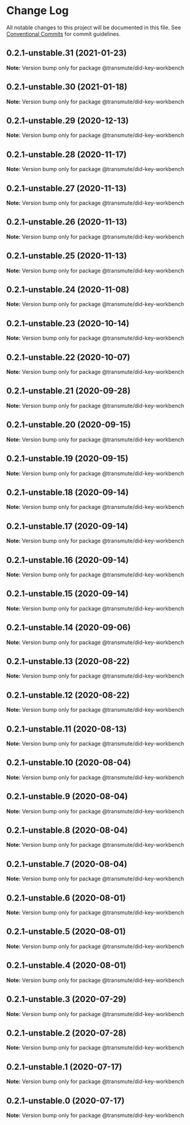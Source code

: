 # Change Log

All notable changes to this project will be documented in this file.
See [Conventional Commits](https://conventionalcommits.org) for commit guidelines.

## 0.2.1-unstable.31 (2021-01-23)

**Note:** Version bump only for package @transmute/did-key-workbench





## 0.2.1-unstable.30 (2021-01-18)

**Note:** Version bump only for package @transmute/did-key-workbench





## 0.2.1-unstable.29 (2020-12-13)

**Note:** Version bump only for package @transmute/did-key-workbench





## 0.2.1-unstable.28 (2020-11-17)

**Note:** Version bump only for package @transmute/did-key-workbench





## 0.2.1-unstable.27 (2020-11-13)

**Note:** Version bump only for package @transmute/did-key-workbench





## 0.2.1-unstable.26 (2020-11-13)

**Note:** Version bump only for package @transmute/did-key-workbench





## 0.2.1-unstable.25 (2020-11-13)

**Note:** Version bump only for package @transmute/did-key-workbench





## 0.2.1-unstable.24 (2020-11-08)

**Note:** Version bump only for package @transmute/did-key-workbench





## 0.2.1-unstable.23 (2020-10-14)

**Note:** Version bump only for package @transmute/did-key-workbench





## 0.2.1-unstable.22 (2020-10-07)

**Note:** Version bump only for package @transmute/did-key-workbench





## 0.2.1-unstable.21 (2020-09-28)

**Note:** Version bump only for package @transmute/did-key-workbench





## 0.2.1-unstable.20 (2020-09-15)

**Note:** Version bump only for package @transmute/did-key-workbench





## 0.2.1-unstable.19 (2020-09-15)

**Note:** Version bump only for package @transmute/did-key-workbench





## 0.2.1-unstable.18 (2020-09-14)

**Note:** Version bump only for package @transmute/did-key-workbench





## 0.2.1-unstable.17 (2020-09-14)

**Note:** Version bump only for package @transmute/did-key-workbench





## 0.2.1-unstable.16 (2020-09-14)

**Note:** Version bump only for package @transmute/did-key-workbench





## 0.2.1-unstable.15 (2020-09-14)

**Note:** Version bump only for package @transmute/did-key-workbench





## 0.2.1-unstable.14 (2020-09-06)

**Note:** Version bump only for package @transmute/did-key-workbench





## 0.2.1-unstable.13 (2020-08-22)

**Note:** Version bump only for package @transmute/did-key-workbench





## 0.2.1-unstable.12 (2020-08-22)

**Note:** Version bump only for package @transmute/did-key-workbench





## 0.2.1-unstable.11 (2020-08-13)

**Note:** Version bump only for package @transmute/did-key-workbench





## 0.2.1-unstable.10 (2020-08-04)

**Note:** Version bump only for package @transmute/did-key-workbench





## 0.2.1-unstable.9 (2020-08-04)

**Note:** Version bump only for package @transmute/did-key-workbench





## 0.2.1-unstable.8 (2020-08-04)

**Note:** Version bump only for package @transmute/did-key-workbench





## 0.2.1-unstable.7 (2020-08-04)

**Note:** Version bump only for package @transmute/did-key-workbench





## 0.2.1-unstable.6 (2020-08-01)

**Note:** Version bump only for package @transmute/did-key-workbench





## 0.2.1-unstable.5 (2020-08-01)

**Note:** Version bump only for package @transmute/did-key-workbench





## 0.2.1-unstable.4 (2020-08-01)

**Note:** Version bump only for package @transmute/did-key-workbench





## 0.2.1-unstable.3 (2020-07-29)

**Note:** Version bump only for package @transmute/did-key-workbench





## 0.2.1-unstable.2 (2020-07-28)

**Note:** Version bump only for package @transmute/did-key-workbench





## 0.2.1-unstable.1 (2020-07-17)

**Note:** Version bump only for package @transmute/did-key-workbench





## 0.2.1-unstable.0 (2020-07-17)

**Note:** Version bump only for package @transmute/did-key-workbench
